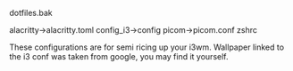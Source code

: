 dotfiles.bak

alacritty->alacritty.toml
config_i3->config
picom->picom.conf
zshrc

These configurations are for semi ricing up your i3wm.
Wallpaper linked to the i3 conf was taken from google, you may find it yourself.
